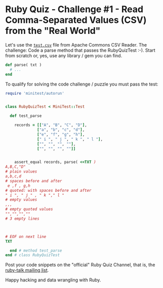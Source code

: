 # Ruby Quiz - Challenge #1 - Read Comma-Separated Values (CSV) from the "Real World"


Let's use the [`test.csv`](https://github.com/apache/commons-csv/blob/master/src/test/resources/CSVFileParser/test.csv) file from Apache Commons CSV Reader.
The challenge: Code a parse method that passes the RubyQuizTest :-). 
Start from scratch or, yes, use any library / gem you can find.

``` ruby
def parse( txt )
  # ...
end
```

To qualify for solving the code challenge / puzzle you must pass the test:

``` ruby
require 'minitest/autorun'


class RubyQuizTest < MiniTest::Test

  def test_parse

    records = [["A", "B", "C", "D"],
              ["a", "b", "c", "d"],
              ["e", "f", "g", "h"],
              [" i ", " j ", " k ", " l "],
              ["", "", "", ""],
              ["", "", "", ""]]


    assert_equal records, parse( <<TXT )
A,B,C,"D"
# plain values
a,b,c,d
# spaces before and after
 e ,f , g,h
# quoted: with spaces before and after
" i ", " j " , " k "," l "
# empty values
,,,
# empty quoted values
"","","",""
# 3 empty lines



# EOF on next line
TXT

  end # method test_parse
end # class RubyQuizTest
```

Post your code snippets on the "official" Ruby Quiz Channel,
that is, the [ruby-talk mailing list](https://rubytalk.org).

Happy hacking and data wrangling with Ruby.
